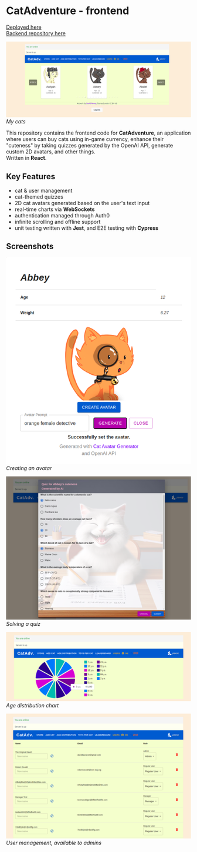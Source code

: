 # CatAdventure - frontend
[Deployed here](www.google.com) \
[Backend repository here](https://github.com/LauranDvd/cat-adventure-backend)

![ceva](images/my_cats_printscreen.png)
*My cats*

This repository contains the frontend code for **CatAdventure**, an application where users can buy cats using in-game currency, enhance their "cuteness" by taking quizzes generated by the OpenAI API, generate custom 2D avatars, and other things. \
Written in **React**.

## Key Features
* cat & user management
* cat-themed quizzes
* 2D cat avatars generated based on the user's text input
* real-time charts via **WebSockets**
* authentication managed through Auth0
* infinite scrolling and offline support
* unit testing written with **Jest**, and E2E testing with **Cypress** 

## Screenshots
![ceva](images/create_avatar_printscreen.png)
*Creating an avatar*

![ceva](images/quiz_printscreen.png)
*Solving a quiz*

![ceva](images/chart_printscreen.png)
*Age distribution chart*

![ceva](images/users_printscreen.png)
*User management, available to admins*